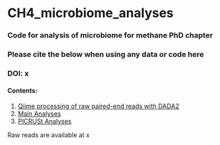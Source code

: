 # CH4_microbiome_analyses
### Code for analysis of microbiome for methane PhD chapter

### Please cite the below when using any data or code here
### DOI: x

#### Contents:
1. [Qiime processing of raw paired-end reads with DADA2](https://github.com/cckeneally/CH4_microbiome_analyses/blob/main/QIIME2Pre-Processing.md)
2. [Main Analyses](https://github.com/cckeneally/CH4_microbiome_analyses/blob/main/Analysis_Main.md)
3. [PICRUSt Analyses](https://github.com/cckeneally/CH4_microbiome_analyses/blob/main/PICRUSt_Analysis_CH4.md)

Raw reads are available at x
